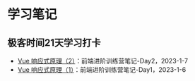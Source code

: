 # 学习笔记

## 极客时间21天学习打卡

- [Vue 响应式原理（2）](./frontend-camp-day-2.md)：前端进阶训练营笔记-Day2，2023-1-7
- [Vue 响应式原理（1）](./frontend-camp-day-1.md)：前端进阶训练营笔记-Day1，2023-1-6
